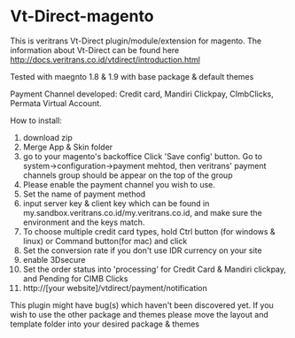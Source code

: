 # Vt-Direct-magento

This is veritrans Vt-Direct plugin/module/extension for magento.
The information about Vt-Direct can be found here http://docs.veritrans.co.id/vtdirect/introduction.html

Tested with maegnto 1.8 & 1.9 with base package & default themes

Payment Channel developed: Credit card, Mandiri Clickpay, CImbClicks, Permata Virtual Account.

How to install:
1. download zip
2. Merge App & Skin folder
3. go to your magento's backoffice Click 'Save config' button. Go to system->configuration->payment mehtod, then veritrans' payment channels group should be appear on the top of the group
4. Please enable the payment channel you wish to use.
5. Set the name of payment method
6. input server key & client key which can be found in my.sandbox.veritrans.co.id/my.veritrans.co.id, and make sure the environment and the keys match.
7. To choose multiple credit card types, hold Ctrl button (for windows & linux) or Command button(for mac) and click
8. Set the conversion rate if you don't use IDR currency on your site
9. enable 3Dsecure 
10. Set the order status into 'processing' for Credit Card & Mandiri clickpay, and Pending for CIMB Clicks
11. http://[your website]/vtdirect/payment/notification

This plugin might have bug(s) which haven't been discovered yet.
If you wish to use the other package and themes please move the layout and template folder into your desired package & themes


